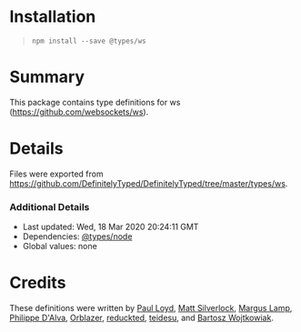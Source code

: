 # Installation
> `npm install --save @types/ws`

# Summary
This package contains type definitions for ws (https://github.com/websockets/ws).

# Details
Files were exported from https://github.com/DefinitelyTyped/DefinitelyTyped/tree/master/types/ws.

### Additional Details
 * Last updated: Wed, 18 Mar 2020 20:24:11 GMT
 * Dependencies: [@types/node](https://npmjs.com/package/@types/node)
 * Global values: none

# Credits
These definitions were written by [Paul Loyd](https://github.com/loyd), [Matt Silverlock](https://github.com/elithrar), [Margus Lamp](https://github.com/mlamp), [Philippe D'Alva](https://github.com/TitaneBoy), [Orblazer](https://github.com/orblazer), [reduckted](https://github.com/reduckted), [teidesu](https://github.com/teidesu), and [Bartosz Wojtkowiak](https://github.com/wojtkowiak).
